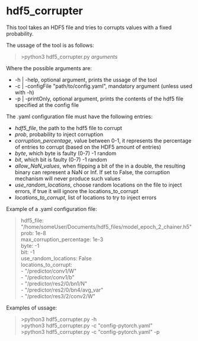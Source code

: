 # hdf5_corrupter
This tool takes an HDF5 file and tries to corrupts values with a fixed probability. 

The ussage of the tool is as follows:
>\>python3 hdf5_corrupter.py *arguments*  

Where the possible arguments are:  
 - -h | -help, optional argument, prints the ussage of the tool
 - -c | -configFile "path/to/config.yaml", mandatory argument (unless used with -h)
 - -p | -printOnly, optional argument, prints the contents of the hdf5 file specified at the config file

The .yaml configuration file must have the following entries:
- *hdf5_file*, the path to the hdf5 file to corrupt
- *prob*, probability to inject corruption
- *corruption_percentage*, value between 0-1, it represents the percentage of entries to corrupt (based on the HDF5 amount of entries)
- *byte*, which byte is faulty (0-7) -1 random
- *bit*, which bit is faulty (0-7) -1 random
- *allow_NaN_values*, when flipping a bit of the in a double, the resulting binary can represent a NaN or Inf. If set to False, the corruption mechanism will never produce such values
- *use_random_locations*, choose random locations on the file to inject errors, if true it will ignore the locations_to_corrupt
- *locations_to_corrupt*, list of locations to try to inject errors

Example of a .yaml configuration file:  
>hdf5_file: "/home/someUser/Documents/hdf5_files/model_epoch_2_chainer.h5"  
>prob: 1e-8  
>max_corruption_percentage: 1e-3  
>byte: -1  
>bit: -1  
use_random_locations: False  
>locations_to_corrupt:  
>  \- "/predictor/conv1/W"  
>  \- "/predictor/conv1/b"  
>  \- "/predictor/res2/0/bn1/N"  
>  \- "/predictor/res2/0/bn4/avg_var"  
>  \- "/predictor/res3/2/conv2/W"  


Examples of ussage:
>\>python3 hdf5_corrupter.py -h  
>\>python3 hdf5_corrupter.py -c "config-pytorch.yaml"  
>\>python3 hdf5_corrupter.py -c "config-pytorch.yaml" -p  

